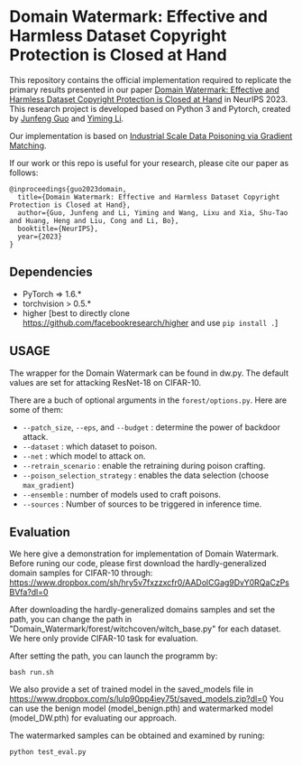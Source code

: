 # Domain Watermark: Effective and Harmless Dataset Copyright Protection is Closed at Hand

This repository contains the official implementation required to replicate the primary results presented in our paper [Domain Watermark: Effective and Harmless Dataset Copyright Protection is Closed at Hand](https://www.researchgate.net/publication/374440504_Domain_Watermark_Effective_and_Harmless_Dataset_Copyright_Protection_is_Closed_at_Hand) in NeurIPS 2023. This research project is developed based on Python 3 and Pytorch, created by [Junfeng Guo](https://junfenggo.github.io/) and [Yiming Li](http://liyiming.tech/).

Our implementation is based on [Industrial Scale Data Poisoning via Gradient Matching](https://github.com/JonasGeiping/poisoning-gradient-matching).

If our work or this repo is useful for your research, please cite our paper as follows:

```
@inproceedings{guo2023domain,
  title={Domain Watermark: Effective and Harmless Dataset Copyright Protection is Closed at Hand},
  author={Guo, Junfeng and Li, Yiming and Wang, Lixu and Xia, Shu-Tao and Huang, Heng and Liu, Cong and Li, Bo},
  booktitle={NeurIPS},
  year={2023}
}
```


## Dependencies

- PyTorch => 1.6.*
- torchvision > 0.5.*
- higher [best to directly clone https://github.com/facebookresearch/higher and use ```pip install .```]





## USAGE

The wrapper for the Domain Watermark can be found in dw.py. The default values are set for attacking ResNet-18 on CIFAR-10.

There are a buch of optional arguments in the ```forest/options.py```. Here are some of them:

- ```--patch_size```, ```--eps```, and ```--budget``` : determine the power of backdoor attack.
- ```--dataset``` : which dataset to poison.
- ```--net``` : which model to attack on.
- ```--retrain_scenario``` : enable the retraining during poison crafting.
- ```--poison_selection_strategy``` : enables the data selection (choose ```max_gradient```)
- ```--ensemble``` : number of models used to craft poisons.
- ```--sources``` : Number of sources to be triggered in inference time.




## Evaluation

We here give a demonstration for implementation of Domain Watermark. Before runing our code, please first download the hardly-generalized domain samples for CIFAR-10 through:  https://www.dropbox.com/sh/hry5v7fxzzxcfr0/AADolCGag9DvY0RQaCzPsBVfa?dl=0   

After downloading the hardly-generalized domains samples and set the path, you can change the path in "Domain_Watermark/forest/witchcoven/witch_base.py" for each dataset. We here only provide CIFAR-10 task for evaluation. 

After setting the path, you can launch the programm by:

```
bash run.sh 
```

We also provide a set of trained model in the saved_models file in https://www.dropbox.com/s/lulp90pp4iey75t/saved_models.zip?dl=0  You can use the benign model (model_benign.pth) and watermarked model (model_DW.pth) for evaluating our approach. 


The watermarked samples can be obtained and examined by runing:

```
python test_eval.py
```
